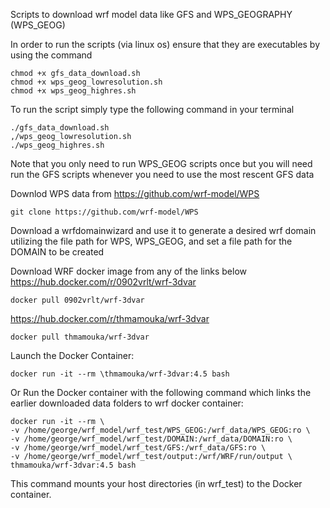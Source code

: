 Scripts to download wrf model data like GFS and WPS_GEOGRAPHY (WPS_GEOG)

In order to run the scripts (via linux os) ensure that they are executables by using the command 
  
    chmod +x gfs_data_download.sh 
    chmod +x wps_geog_lowresolution.sh
    chmod +x wps_geog_highres.sh

To run the script simply type the following command in your terminal

    ./gfs_data_download.sh 
    ,/wps_geog_lowresolution.sh
    ./wps_geog_highres.sh

Note that you only need to run WPS_GEOG scripts once but you will need run the GFS scripts whenever you need to use the most rescent GFS data

Downlod WPS data from https://github.com/wrf-model/WPS
 
    git clone https://github.com/wrf-model/WPS

Download a wrfdomainwizard and use it to generate a desired wrf domain utilizing the file path for WPS, WPS_GEOG, and set a file path for the DOMAIN to be created

Download WRF docker image from any of the links below
https://hub.docker.com/r/0902vrlt/wrf-3dvar

    docker pull 0902vrlt/wrf-3dvar 

https://hub.docker.com/r/thmamouka/wrf-3dvar 

    docker pull thmamouka/wrf-3dvar 
  
Launch the Docker Container: 
  
    docker run -it --rm \thmamouka/wrf-3dvar:4.5 bash

Or Run the Docker container with the following command which links the earlier downloaded data folders to wrf docker container:

    docker run -it --rm \
    -v /home/george/wrf_model/wrf_test/WPS_GEOG:/wrf_data/WPS_GEOG:ro \
    -v /home/george/wrf_model/wrf_test/DOMAIN:/wrf_data/DOMAIN:ro \
    -v /home/george/wrf_model/wrf_test/GFS:/wrf_data/GFS:ro \
    -v /home/george/wrf_model/wrf_test/output:/wrf/WRF/run/output \
    thmamouka/wrf-3dvar:4.5 bash
This command mounts your host directories (in wrf_test) to the Docker container.


  
